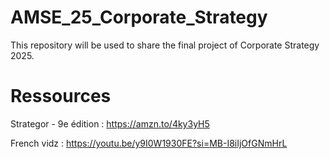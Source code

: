 # AMSE_25_Corporate_Strategy

This repository will be used to share the final project of Corporate Strategy 2025. 

# Ressources
Strategor - 9e édition : https://amzn.to/4ky3yH5

French vidz : https://youtu.be/y9I0W1930FE?si=MB-I8iIjOfGNmHrL
